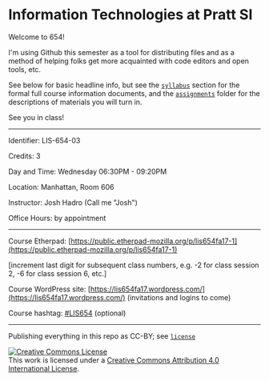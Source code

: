 #  Information Technologies at Pratt SI

Welcome to 654! 

I'm using Github this semester as a tool for distributing files and as a method of helping folks get more acquainted with code editors and open tools, etc. 

See below for basic headline info, but see the [`syllabus`](syllabus) section for the formal full course information documents, and the [`assignments`](assignments) folder for the descriptions of materials you will turn in.

See you in class!

---

Identifier: LIS-654-03

Credits: 3

Day and Time: Wednesday 06:30PM - 09:20PM

Location: Manhattan, Room 606

Instructor: Josh Hadro (Call me "Josh")

Office Hours: by appointment

---

Course Etherpad: [https://public.etherpad-mozilla.org/p/lis654fa17-1](https://public.etherpad-mozilla.org/p/lis654fa17-1)

[increment last digit for subsequent class numbers, e.g. -2 for class session 2, -6 for class session 6, etc.]

Course WordPress site:   [https://lis654fa17.wordpress.com/](https://lis654fa17.wordpress.com/) (invitations and logins to come)

Course hashtag: [#LIS654](https://twitter.com/search?f=tweets&amp;q=%23LIS654) (optional)

---

Publishing everything in this repo as CC-BY; see [`license`](license.md)

<a rel="license" href="http://creativecommons.org/licenses/by/4.0/"><img alt="Creative Commons License" style="border-width:0" src="https://i.creativecommons.org/l/by/4.0/88x31.png" /></a><br />This work is licensed under a <a rel="license" href="http://creativecommons.org/licenses/by/4.0/">Creative Commons Attribution 4.0 International License</a>.
